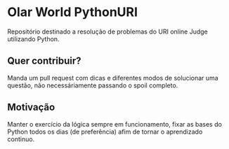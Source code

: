# Olar World PythonURI
Repositório destinado a resolução de problemas do URI online Judge utilizando Python.

## Quer contribuir?
Manda um pull request com dicas e diferentes modos de solucionar uma questão, não necessáriamente passando o spoil completo.

## Motivação
Manter o exercício da lógica sempre em funcionamento, fixar as bases do Python todos os dias (de preferência) afim de tornar o aprendizado continuo.

